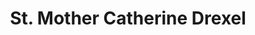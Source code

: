 ---
pid: rs305
title: St. Mother Catherine Drexel
location_transcription: SW core BP+Vine St
coordinates: "[-75.172784283048, 39.959005697737]"
zipcode: '19103'
gen_neighborhood: Center City
neighborhood: Rittenhouse Square,Avenue of The Arts,Logan Square,Fitler Square
outside_phl: 
age: '64'
age_range: 60-69
instagram: 
image_file_name: rs_305.jpg
proposal_transcription: |-
  Mother Cathrine central to a circle w/ tools/crafts/bookbag
  tallest is ethnically not well dressed
  Child beggar surrounding
  Native Americans
topic: Unknown
topic_summary: '0'
type: Other No Form
keywords_other: 
credit: Uda B Bartholomew
image_labels: 
twitter: 
facebook: 
permalink: "/monuments/rs305/"
layout: item-page
---